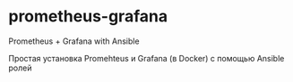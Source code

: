 # prometheus-grafana
Prometheus + Grafana with Ansible

Простая установка Promehteus и Grafana (в Docker) с помощью Ansible ролей
